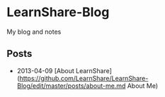 LearnShare-Blog
===============

My blog and notes

Posts
-----

+ 2013-04-09 [About LearnShare](https://github.com/LearnShare/LearnShare-Blog/edit/master/posts/about-me.md About Me)
